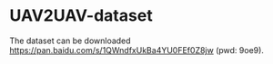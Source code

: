 # UAV2UAV-dataset
The dataset can be downloaded https://pan.baidu.com/s/1QWndfxUkBa4YU0FEf0Z8jw (pwd: 9oe9).
